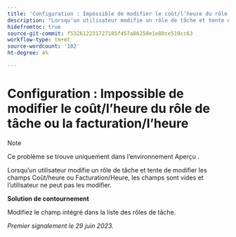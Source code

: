```yaml
---
title: 'Configuration : Impossible de modifier le coût/l’heure du rôle de tâche ou la facturation/l’heure"'
description: "Lorsqu’un utilisateur modifie un rôle de tâche et tente de modifier les champs Coût/heure ou Facturation/Heure, les champs sont vides et l’utilisateur ne peut pas les modifier."
hidefromtoc: true
source-git-commit: f532612231727185f457a86250e1e80ce519cc63
workflow-type: tm+mt
source-wordcount: '102'
ht-degree: 4%

---
```



# Configuration : Impossible de modifier le coût/l’heure du rôle de tâche ou la facturation/l’heure

>[!NOTE]
>
>Ce problème se trouve uniquement dans l’environnement Aperçu .

Lorsqu’un utilisateur modifie un rôle de tâche et tente de modifier les champs Coût/heure ou Facturation/Heure, les champs sont vides et l’utilisateur ne peut pas les modifier.

**Solution de contournement**

Modifiez le champ intégré dans la liste des rôles de tâche.

_Premier signalement le 29 juin 2023._

